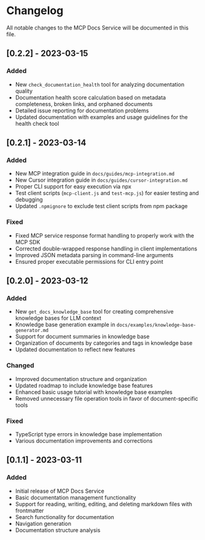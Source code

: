 # Changelog

All notable changes to the MCP Docs Service will be documented in this file.

## [0.2.2] - 2023-03-15

### Added

- New `check_documentation_health` tool for analyzing documentation quality
- Documentation health score calculation based on metadata completeness, broken links, and orphaned documents
- Detailed issue reporting for documentation problems
- Updated documentation with examples and usage guidelines for the health check tool

## [0.2.1] - 2023-03-14

### Added

- New MCP integration guide in `docs/guides/mcp-integration.md`
- New Cursor integration guide in `docs/guides/cursor-integration.md`
- Proper CLI support for easy execution via npx
- Test client scripts (`mcp-client.js` and `test-mcp.js`) for easier testing and debugging
- Updated `.npmignore` to exclude test client scripts from npm package

### Fixed

- Fixed MCP service response format handling to properly work with the MCP SDK
- Corrected double-wrapped response handling in client implementations
- Improved JSON metadata parsing in command-line arguments
- Ensured proper executable permissions for CLI entry point

## [0.2.0] - 2023-03-12

### Added

- New `get_docs_knowledge_base` tool for creating comprehensive knowledge bases for LLM context
- Knowledge base generation example in `docs/examples/knowledge-base-generator.md`
- Support for document summaries in knowledge base
- Organization of documents by categories and tags in knowledge base
- Updated documentation to reflect new features

### Changed

- Improved documentation structure and organization
- Updated roadmap to include knowledge base features
- Enhanced basic usage tutorial with knowledge base examples
- Removed unnecessary file operation tools in favor of document-specific tools

### Fixed

- TypeScript type errors in knowledge base implementation
- Various documentation improvements and corrections

## [0.1.1] - 2023-03-11

### Added

- Initial release of MCP Docs Service
- Basic documentation management functionality
- Support for reading, writing, editing, and deleting markdown files with frontmatter
- Search functionality for documentation
- Navigation generation
- Documentation structure analysis
